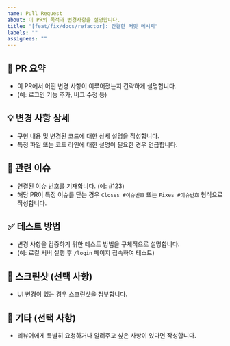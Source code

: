 ```yaml
---
name: Pull Request
about: 이 PR의 목적과 변경사항을 설명합니다.
title: "[feat/fix/docs/refactor]: 간결한 커밋 메시지"
labels: ""
assignees: ""
---
```


## 🚀 PR 요약

* 이 PR에서 어떤 변경 사항이 이루어졌는지 간략하게 설명합니다.
* (예: 로그인 기능 추가, 버그 수정 등)

## 💡 변경 사항 상세

* 구현 내용 및 변경된 코드에 대한 상세 설명을 작성합니다.
* 특정 파일 또는 코드 라인에 대한 설명이 필요한 경우 언급합니다.

## 🔗 관련 이슈

* 연결된 이슈 번호를 기재합니다. (예: #123)
* 해당 PR이 특정 이슈를 닫는 경우 `Closes #이슈번호` 또는 `Fixes #이슈번호` 형식으로 작성합니다.

## ✅ 테스트 방법

* 변경 사항을 검증하기 위한 테스트 방법을 구체적으로 설명합니다.
* (예: 로컬 서버 실행 후 `/login` 페이지 접속하여 테스트)

## 📸 스크린샷 (선택 사항)

* UI 변경이 있는 경우 스크린샷을 첨부합니다.

## 📝 기타 (선택 사항)

* 리뷰어에게 특별히 요청하거나 알려주고 싶은 사항이 있다면 작성합니다.
